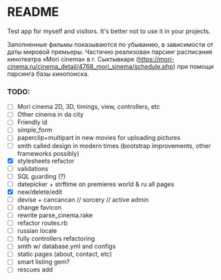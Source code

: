 # README

Test app for myself and visitors. It's better not to use it in your projects.

Заполненные фильмы показываются по убыванию, в зависимости от даты мировой премьеры.
Частично реализован парсинг расписания кинотеатра «Mori cinema» в г. Сыктывкаре (https://mori-cinema.ru/cinema_detail/4768_mori_sinema/schedule.php) при помощи парсинга базы кинопоиска.

### TODO:

- [ ] Mori cinema 2D, 3D, timings, view, controllers, etc
- [ ] Other cinema in da city
- [ ] Friendly id
- [ ] simple_form
- [ ] paperclip+multipart in new movies for uploading pictures
- [ ] smth called design in modern times (bootstrap improvements, other frameworks possibly)
- [x] stylesheets refactor
- [ ] validations
- [ ] SQL guarding (?)
- [ ] datepicker + strftime on premieres world & ru all pages
- [x] new/delete/edit
- [ ] devise + cancancan // sorcery // active admin
- [ ] change favicon
- [ ] rewrite parse_cinema.rake
- [ ] refactor routes.rb
- [ ] russian locale
- [ ] fully controllers refactoring
- [ ] smth w/ database.yml and configs
- [ ] static pages (about, contact, etc)
- [ ] smart listing gem?
- [ ] rescues add
